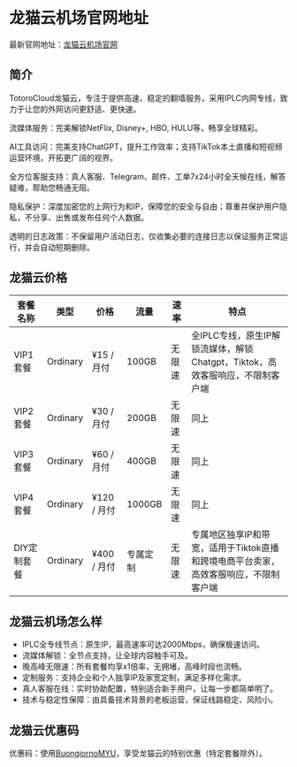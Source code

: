 # 龙猫云机场官网地址

最新官网地址：[龙猫云机场官网](lmaff01.lmspeed.co/register?aff=jaLf5kni)


## 简介

TotoroCloud龙猫云，专注于提供高速、稳定的翻墙服务，采用IPLC内网专线，致力于让您的外网访问更舒适、更快速。

流媒体服务：完美解锁NetFlix, Disney+, HBO, HULU等，畅享全球精彩。

AI工具访问：完美支持ChatGPT，提升工作效率；支持TikTok本土直播和短视频运营环境，开拓更广阔的视界。

全方位客服支持：真人客服、Telegram、邮件、工单7x24小时全天候在线，解答疑难，帮助您畅通无阻。

隐私保护：深度加密您的上网行为和IP，保障您的安全与自由；尊重并保护用户隐私，不分享、出售或发布任何个人数据。

透明的日志政策：不保留用户活动日志，仅收集必要的连接日志以保证服务正常运行，并会自动短期删除。

## 龙猫云价格

| 套餐名称   | 类型     | 价格       | 流量         | 速率   | 特点                                                                 |
|---------|--------|----------|------------|------|--------------------------------------------------------------------|
| VIP1套餐 | Ordinary | ¥15 / 月付 | 100GB      | 无限速 | 全IPLC专线，原生IP解锁流媒体，解锁Chatgpt，Tiktok，高效客服响应，不限制客户端 |
| VIP2套餐 | Ordinary | ¥30 / 月付 | 200GB      | 无限速 | 同上                                                               |
| VIP3套餐 | Ordinary | ¥60 / 月付 | 400GB      | 无限速 | 同上                                                               |
| VIP4套餐 | Ordinary | ¥120 / 月付| 1000GB     | 无限速 | 同上                                                               |
| DIY定制套餐 | Ordinary | ¥400 / 月付| 专属定制     | 无限速 | 专属地区独享IP和带宽，适用于Tiktok直播和跨境电商平台卖家，高效客服响应，不限制客户端 |


## 龙猫云机场怎么样

- IPLC全专线节点：原生IP，最高速率可达2000Mbps，确保极速访问。
- 流媒体解锁：全节点支持，让全球内容触手可及。
- 晚高峰无限速：所有套餐均享x1倍率，无拥堵，高峰时段也流畅。
- 定制服务：支持企业和个人独享IP及家宽定制，满足多样化需求。
- 真人客服在线：实时协助配置，特别适合新手用户，让每一步都简单明了。
- 技术与稳定性保障：由具备技术背景的老板运营，保证线路稳定、风险小。



## 龙猫云优惠码

优惠码：使用[BuongiornoMYU](https://myu.best/register?aff=IVEtxOop)，享受龙猫云的特别优惠（特定套餐除外）。




